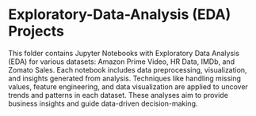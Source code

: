 # Exploratory-Data-Analysis (EDA) Projects

This folder contains Jupyter Notebooks with Exploratory Data Analysis (EDA) for various datasets: Amazon Prime Video, HR Data, IMDb, and Zomato Sales. Each notebook includes data preprocessing, visualization, and insights generated from analysis. Techniques like handling missing values, feature engineering, and data visualization are applied to uncover trends and patterns in each dataset. These analyses aim to provide business insights and guide data-driven decision-making.
